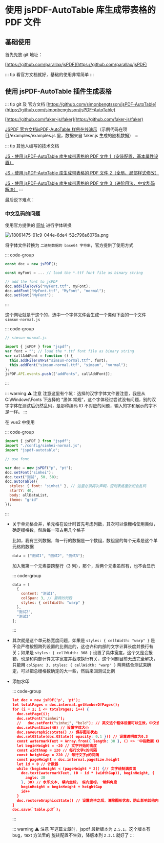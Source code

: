 # 使用 jsPDF-AutoTable 库生成带表格的 PDF 文件

<article-info/>

## 基础使用

首先先放 git 地址：

[https://github.com/parallax/jsPDF](https://github.com/parallax/jsPDF)

::: tip
看官方文档就好，基础的使用非常简单
:::

## 使用 jsPDF-AutoTable 插件生成表格

::: tip git 及 官方文档
[https://github.com/simonbengtsson/jsPDF-AutoTable](https://github.com/simonbengtsson/jsPDF-AutoTable)

[https://github.com/faker-js/faker](https://github.com/faker-js/faker)

[JSPDF 官方文档](https://raw.githack.com/MrRio/jsPDF/master/docs/index.html)[jsPDF-AutoTable 样例在线演示](https://simonbengtsson.github.io/jsPDF-AutoTable/)（示例代码在项目/examples/examples.js 里，数据来自 faker.js 生成的随机数据）
:::

::: tip 其他人编写的技术文档

[JS - 使用 jsPDF-AutoTable 库生成带表格的 PDF 文件 1（安装配置、基本属性设置）](https://www.hangge.com/blog/cache/detail_2208.html)

[JS - 使用 jsPDF-AutoTable 库生成带表格的 PDF 文件 2（全局、局部样式修改）](https://www.hangge.com/blog/cache/detail_2212.html)

[JS - 使用 jsPDF-AutoTable 库生成带表格的 PDF 文件 3（进阶用法、中文乱码解决）](https://www.hangge.com/blog/cache/detail_2213.html)
:::

最后说下难点：

### 中文乱码的问题

使用官方提供的 [网址](https://rawgit.com/MrRio/jsPDF/master/fontconverter/fontconverter.html) 进行字体转换

![/18061475-91c9-044e-6de4-52c796a6076a.png](/18061475-91c9-044e-6de4-52c796a6076a.png)

将字体文件转换为 `二进制数据的 base64 字符串`，官方提供了使用方式

::: code-group

```js
const doc = new jsPDF();

const myFont = ... // load the *.ttf font file as binary string

// add the font to jsPDF
doc.addFileToVFS("MyFont.ttf", myFont);
doc.addFont("MyFont.ttf", "MyFont", "normal");
doc.setFont("MyFont");
```

:::

这个网址就是干这个的，选中一个字体文件会生成一个类似下面的一个文件 `simsun-normal.js`

::: code-group

```js
// simsun-normal.js

import { jsPDF } from "jspdf";
var font = ""; // load the *.ttf font file as binary string
var callAddFont = function () {
  this.addFileToVFS("simsun-normal.ttf", font);
  this.addFont("simsun-normal.ttf", "simsun", "normal");
};
jsPDF.API.events.push(["addFonts", callAddFont]);
```

:::

::: warning ⚠️ 注意
注意这里有个坑：选择的汉字字体文件要注意，我是从 C:\Windows\Fonts 下选择的 “黑体 常规”，这个字体经过尝试没有问题，别的汉字字体在测试后仍然乱码，是那种编码 ID 不对应的问题，输入的字和展示的字不是一样。
:::

在 vue2 中使用

::: code-group

```js
import { jsPDF } from "jspdf";
import "./config/simhei-normal.js";
import "jspdf-autotable";

// use font

var doc = new jsPDF("p", "pt");
doc.setFont("simhei");
doc.text("测试", 50, 50);
doc.autoTable({
  styles: { font: "simhei" }, // 这里必须再次声明，否则表格里依旧会乱码
  startY: 40,
  body: allDataList,
  theme: "grid"
});
```

:::

- 关于单元格合并，单元格在设计时首先考虑列数，其次可以像栅格使用类似，确定栅格数，然后每一项占用几个格子

  比如，我有三列数据，每一行的数据是一个数组，数组里的每个元素是这个单元格的数据

  ```jsx
  data = ["测试1", "测试2", "测试3"];
  ```

  加入我第一个元素要跨整行（3 列），那个，后两个元素虽然有，也不会显示

  ::: code-group

  ```js
  data = [
    {
      content: "测试1",
      colSpan: 3, // 要跨的列数
      styles: { cellWidth: "warp" }
    },
    "测试2",
    "测试3"
  ];
  ```

  :::

- 其次就是这个单元格宽度问题，如果是 `styles: { cellWidth: "warp" }` 是不会严格按照跨列设置的比例走的，这也许和内部的文字计算长度并换行有关；如果是 `styles: { cellWidth: 368 }` 设置了具体宽度，这个又是会报错，也是和内部计算文字宽度并截取换行有关，这个问题目前无法完全解决，只能用 `colSpan: 3, styles: { cellWidth: "warp" }` 两两结合测试来确定，可以把总栅格数确定的大一些，然后来回测试比例

- 添加水印

  ::: code-group

  ```json
  let doc = new jsPDF('p', 'pt');
  let totalPages = doc.internal.getNumberOfPages();
  for (i = 1; i <= totalPages; i++) {
    doc.setPage(i);
    doc.setFont("simhei");
    //   doc.setFont("simhei", "bold"); // 英文这个粗体设置可以生效，中文会造成乱码
    doc.setFontSize(40) // 设置字体大小
    doc.saveGraphicsState() // 保存图形状态
    doc.setGState(doc.GState({ opacity: 0.1 })) // 设置透明度为0.3
    const watermarkText = Array.from({ length: 30 }, () => '中指数据 CREIS').join("     ") // 构建水印文字超长字符串
    let beginHeight = -20 // 文字开始的高度
    const widthGap = 120 // 每行文字x的间隔
    const heightGap = 220 // 每行文字y的间隔
    const pageHeight = doc.internal.pageSize.height
    let id = 0 // 计数器
    while (beginHeight < (pageHeight * 2)) {// 文字绘制满页面
      doc.text(watermarkText, (0 - id * (widthGap)), beginHeight, {
        angle: 30
      }, 30) // 水印文本, 横向坐标， 纵向坐标， 倾斜角度
      beginHeight = beginHeight + heightGap
      id++
    }
    doc.restoreGraphicsState() // 设置完毕之后，清除图形状态，防止影响其他内容
  }
  doc.save(`table.pdf`);
  ```

  :::

  ::: warning ⚠️ 注意
  写这篇文章时，jspdf 最新版本为 `2.5.1`，这个版本有 bug，text 方法里的 旋转配置不生效，降版本到 `2.3.1` 就好了
  :::
